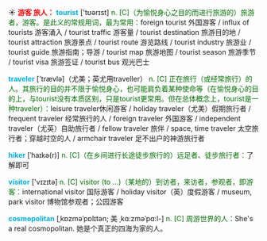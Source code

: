 ☀ <font color="red">**游客 旅人：**</font>
<font color="sky blue">**tourist**</font> ['tʊərɪst] 
<font color="rgb(227, 108, 9)">n. [C]（为愉悦身心之目的而进行旅游的）旅游者，游客。是此义的常规用词，最为常用：</font>foreign tourist 外国游客 / influx of tourists 游客涌入 / tourist traffic 游客量 / tourist destination 旅游目的地 / tourist attraction 旅游景点 / tourist route 游览路线 / tourist industry 旅游业 / tourist guide 旅游指南；导游 / tourist map 旅游地图 / tourist season 旅游季节 / tourist visa 旅游签证 / tourist bus 观光巴士

<font color="sky blue">**traveler**</font> ['trævlə]（尤美；英尤用traveller）
<font color="rgb(227, 108, 9)">n. [C] 正在旅行（或经常旅行）的人。其旅行的目的并不限于愉悦身心，也可能肩负着某种使命等（在愉悦身心的目的上，与tourist没有本质区别，只是tourist更常用。但在总体概念上，tourist是一种traveler）：</font>leisure traveler休闲游客 / holiday traveler（尤美）假期旅行者 / frequent traveler 经常旅行的人 / foreign traveler 外国游客 / independent traveler（尤英）自助旅行者 / fellow traveler 旅伴 / space, time traveler 太空旅行者；穿越时空的人 / armchair traveler 足不出户的神游旅行者

<font color="sky blue">**hiker**</font> [ˈhaɪkə(r)]
<font color="rgb(227, 108, 9)">n. [C]（在乡间进行长途徒步旅行的）远足者、徒步旅行者：</font>了解即可

<font color="sky blue">**visitor**</font> ['vɪzɪtə] 
<font color="rgb(227, 108, 9)">n. [C] visitor (to ...)（某地的）到访者，来访者，参观者，即游客：</font>international visitor 国际游客 / holiday visitor（英）度假游客 / museum, park visitor 博物馆参观者；公园游客
           
<font color="sky blue">**cosmopolitan**</font> [ˌkɒzməˈpɒlɪtən; 美 ˌkɑ:zməˈpɑ:l-]
<font color="rgb(227, 108, 9)">n. [C] 周游世界的人：</font>She's a real cosmopolitan. 她是个真正的四海为家的人。


           


